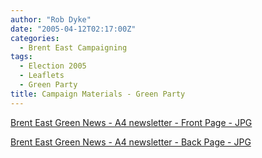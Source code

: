 ```yaml
---
author: "Rob Dyke"
date: "2005-04-12T02:17:00Z"
categories:
  - Brent East Campaigning
tags:
  - Election 2005
  - Leaflets
  - Green Party
title: Campaign Materials - Green Party
---
```

[Brent East Green News - A4 newsletter - Front Page - JPG](http://www.comwifinet.com/becampaign/be_green_news_fr.jpg)

[Brent East Green News - A4 newsletter - Back Page - JPG](http://www.comwifinet.com/becampaign/be_green_news_bk.jpg)
